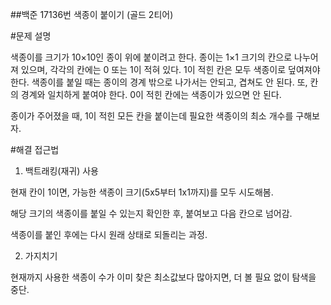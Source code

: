 ##백준 17136번 색종이 붙이기 (골드 2티어)

#문제 설명

색종이를 크기가 10×10인 종이 위에 붙이려고 한다. 종이는 1×1 크기의 칸으로 나누어져 있으며, 각각의 칸에는 0 또는 1이 적혀 있다. 1이 적힌 칸은 모두 색종이로 덮여져야 한다. 색종이를 붙일 때는 종이의 경계 밖으로 나가서는 안되고, 겹쳐도 안 된다. 또, 칸의 경계와 일치하게 붙여야 한다. 0이 적힌 칸에는 색종이가 있으면 안 된다.

종이가 주어졌을 때, 1이 적힌 모든 칸을 붙이는데 필요한 색종이의 최소 개수를 구해보자.

#해결 접근법 


1. 백트래킹(재귀) 사용

현재 칸이 1이면, 가능한 색종이 크기(5x5부터 1x1까지)를 모두 시도해봄.

해당 크기의 색종이를 붙일 수 있는지 확인한 후, 붙여보고 다음 칸으로 넘어감.

색종이를 붙인 후에는 다시 원래 상태로 되돌리는 과정.

2. 가지치기

현재까지 사용한 색종이 수가 이미 찾은 최소값보다 많아지면, 더 볼 필요 없이 탐색을 중단.
